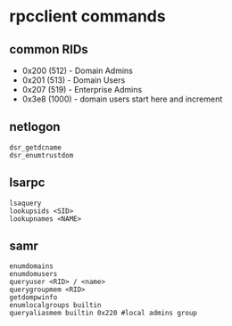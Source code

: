# rpcclient commands

## common RIDs

* 0x200 (512) - Domain Admins
* 0x201 (513) - Domain Users
* 0x207 (519) - Enterprise Admins
* 0x3e8 (1000) - domain users start here and increment

## netlogon

```
dsr_getdcname
dsr_enumtrustdom
```

## lsarpc

```
lsaquery
lookupsids <SID>
lookupnames <NAME>
```

## samr

```
enumdomains
enumdomusers
queryuser <RID> / <name>
querygroupmem <RID>
getdompwinfo
enumlocalgroups builtin
queryaliasmem builtin 0x220 #local admins group
```
